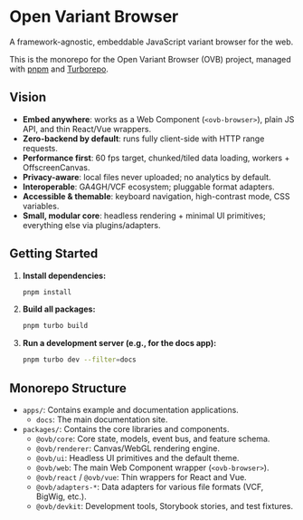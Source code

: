 # Open Variant Browser

A framework-agnostic, embeddable JavaScript variant browser for the web.

This is the monorepo for the Open Variant Browser (OVB) project, managed with [pnpm](httpss://pnpm.io/) and [Turborepo](https://turbo.build/repo).

## Vision

- **Embed anywhere**: works as a Web Component (`<ovb-browser>`), plain JS API, and thin React/Vue wrappers.
- **Zero-backend by default**: runs fully client-side with HTTP range requests.
- **Performance first**: 60 fps target, chunked/tiled data loading, workers + OffscreenCanvas.
- **Privacy-aware**: local files never uploaded; no analytics by default.
- **Interoperable**: GA4GH/VCF ecosystem; pluggable format adapters.
- **Accessible & themable**: keyboard navigation, high-contrast mode, CSS variables.
- **Small, modular core**: headless rendering + minimal UI primitives; everything else via plugins/adapters.

## Getting Started

1.  **Install dependencies:**
    ```bash
    pnpm install
    ```

2.  **Build all packages:**
    ```bash
    pnpm turbo build
    ```

3.  **Run a development server (e.g., for the docs app):**
    ```bash
    pnpm turbo dev --filter=docs
    ```

## Monorepo Structure

-   `apps/`: Contains example and documentation applications.
    -   `docs`: The main documentation site.
-   `packages/`: Contains the core libraries and components.
    -   `@ovb/core`: Core state, models, event bus, and feature schema.
    -   `@ovb/renderer`: Canvas/WebGL rendering engine.
    -   `@ovb/ui`: Headless UI primitives and the default theme.
    -   `@ovb/web`: The main Web Component wrapper (`<ovb-browser>`).
    -   `@ovb/react` / `@ovb/vue`: Thin wrappers for React and Vue.
    -   `@ovb/adapters-*`: Data adapters for various file formats (VCF, BigWig, etc.).
    -   `@ovb/devkit`: Development tools, Storybook stories, and test fixtures.

